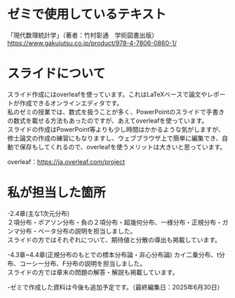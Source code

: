 # ゼミで使用しているテキスト
「現代数理統計学」（著者：竹村彰通　学術図書出版）https://www.gakujutsu.co.jp/product/978-4-7806-0860-1/

# スライドについて
スライド作成にはoverleafを使っています。これはLaTeXベースで論文やレポートが作成できるオンラインエディタです。<br>
私のゼミの授業では、数式を扱うことが多く、PowerPointのスライドで手書きの数式を載せる方法もあったのですが、あえてoverleafを使っています。<br>
スライドの作成はPowerPoint等よりも少し時間はかかるような気がしますが、修士論文の作成の練習にもなりますし、ウェブブラウザ上で簡単に編集でき、自動で保存もしてくれるので、overleafを使うメリットは大きいと思っています。

overleaf：https://ja.overleaf.com/project

# 私が担当した箇所
-2.4章(主な1次元分布) <br>
２項分布・ポアソン分布・負の２項分布・超幾何分布、一様分布・正規分布・ガンマ分布・ベータ分布の説明を担当しました。<br>
スライドの方ではそれぞれについて、期待値と分散の導出も掲載しています。

-4.3章~4.4章(正規分布のもとでの標本分布論・非心分布論)
カイ二乗分布、t分布、コーシー分布、F分布の説明を担当しました。<br>
スライドの方では章末の問題の解答・解説も掲載しています。

-ゼミで作成した資料は今後も追加予定です。（最終編集日：2025年6月30日）
